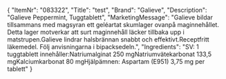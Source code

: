 {
  "ItemNr": "083322",
  "Title": "test",
  "Brand": "Galieve",
  "Description": "Galieve Peppermint, Tuggtablett",
  "MarketingMessage": "Galieve bildar tillsammans med magsyran ett geléartat skumlager ovanpå maginnehållet. Detta lager motverkar att surt maginnehåll läcker tillbaka upp i matstrupen.Galieve lindrar halsbrännan snabbt och effektivt.Receptfritt läkemedel. Följ anvisningarna i bipacksedeln.",
  "Ingredients": "SV: 1 tuggtablett innehåller:Natriumalginat 250 mgNatriumvätekarbonat 133,5 mgKalciumkarbonat 80 mgHjälpämnen: Aspartam (E951) 3,75 mg per tablett"
}